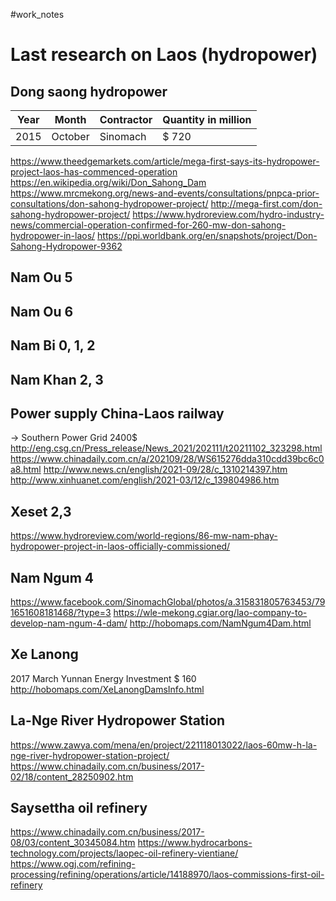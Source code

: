 #work_notes 
# Last research on Laos (hydropower)
## Dong saong hydropower 
| Year | Month | Contractor | Quantity in million |
| ---- | ----- | ---------- | ------------------- |
| 2015| October  | Sinomach  | $ 720|
https://www.theedgemarkets.com/article/mega-first-says-its-hydropower-project-laos-has-commenced-operation
https://en.wikipedia.org/wiki/Don_Sahong_Dam
https://www.mrcmekong.org/news-and-events/consultations/pnpca-prior-consultations/don-sahong-hydropower-project/
http://mega-first.com/don-sahong-hydropower-project/
https://www.hydroreview.com/hydro-industry-news/commercial-operation-confirmed-for-260-mw-don-sahong-hydropower-in-laos/
https://ppi.worldbank.org/en/snapshots/project/Don-Sahong-Hydropower-9362

## Nam Ou 5 

## Nam Ou 6 

## Nam Bi 0, 1, 2 

## Nam Khan 2, 3

## Power supply China-Laos railway 
-> Southern Power Grid 2400$
http://eng.csg.cn/Press_release/News_2021/202111/t20211102_323298.html
https://www.chinadaily.com.cn/a/202109/28/WS615276dda310cdd39bc6c0a8.html
http://www.news.cn/english/2021-09/28/c_1310214397.htm
http://www.xinhuanet.com/english/2021-03/12/c_139804986.htm

## Xeset 2,3 
https://www.hydroreview.com/world-regions/86-mw-nam-phay-hydropower-project-in-laos-officially-commissioned/

## Nam Ngum 4 
https://www.facebook.com/SinomachGlobal/photos/a.315831805763453/791651608181468/?type=3
https://wle-mekong.cgiar.org/lao-company-to-develop-nam-ngum-4-dam/
http://hobomaps.com/NamNgum4Dam.html

## Xe Lanong 
2017 March Yunnan Energy Investment $ 160
http://hobomaps.com/XeLanongDamsInfo.html


## La-Nge River Hydropower Station
https://www.zawya.com/mena/en/project/221118013022/laos-60mw-h-la-nge-river-hydropower-station-project/
https://www.chinadaily.com.cn/business/2017-02/18/content_28250902.htm

## Saysettha oil refinery 
https://www.chinadaily.com.cn/business/2017-08/03/content_30345084.htm
https://www.hydrocarbons-technology.com/projects/laopec-oil-refinery-vientiane/
https://www.ogj.com/refining-processing/refining/operations/article/14188970/laos-commissions-first-oil-refinery


